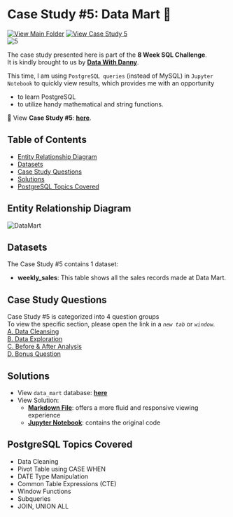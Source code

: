 # Case Study #5: Data Mart 🧺
[![View Main Folder](https://img.shields.io/badge/View-Main_Folder-F5788D.svg?logo=GitHub)](https://github.com/chanronnie/8WeekSQLChallenge)
[![View Case Study 5](https://img.shields.io/badge/View-Case_Study_5-red)](https://8weeksqlchallenge.com/case-study-5/)</br>
![5](https://github.com/chanronnie/8WeekSQLChallenge/assets/121308347/a07627c4-27c5-47f5-a6f8-dc3379831287)


The case study presented here is part of the **8 Week SQL Challenge**.\
It is kindly brought to us by [**Data With Danny**](https://8weeksqlchallenge.com).

This time, I am using `PostgreSQL queries` (instead of MySQL) in `Jupyter Notebook` to quickly view results, which provides me with an opportunity 
  - to learn PostgreSQL
  - to utilize handy mathematical and string functions.


🧺 View **Case Study #5**: [**here**](https://8weeksqlchallenge.com/case-study-5/).

## Table of Contents
* [Entity Relationship Diagram](#entity-relationship-diagram)
* [Datasets](#datasets)
* [Case Study Questions](#case-study-questions)
* [Solutions](#solutions)
* [PostgreSQL Topics Covered](#postgresql-topics-covered)


## Entity Relationship Diagram
![DataMart](https://github.com/chanronnie/8WeekSQLChallenge/assets/121308347/b0bb72b8-e579-41c6-99f0-ce73718f0d73)


## Datasets
The Case Study #5 contains 1 dataset:
- **weekly_sales**: This table shows all the sales records made at Data Mart.


## Case Study Questions
Case Study #5 is categorized into 4 question groups\
To view the specific section, please open the link in a *`new tab`* or *`window`*.\
[A. Data Cleansing](CaseStudy5_solutions.md#A)\
[B. Data Exploration](CaseStudy5_solutions.md#B)\
[C. Before & After Analysis](CaseStudy5_solutions.md#C)\
[D. Bonus Question](CaseStudy5_solutions.md#D)

## Solutions
- View `data_mart` database: [**here**](CaseStudy5_schema.sql)
- View Solution:
    - [**Markdown File**](CaseStudy5_solutions.md): offers a more fluid and responsive viewing experience
    - [**Jupyter Notebook**](CaseStudy5_solutions.ipynb): contains the original code


## PostgreSQL Topics Covered
- Data Cleaning
- Pivot Table using CASE WHEN
- DATE Type Manipulation
- Common Table Expressions (CTE)
- Window Functions
- Subqueries
- JOIN, UNION ALL
